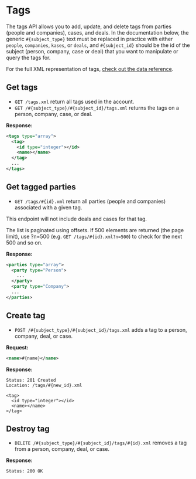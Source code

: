 Tags
====

The tags API allows you to add, update, and delete tags from parties (people and companies), cases, and deals. In the documentation below, the generic `#{subject_type}` text must be replaced in practice with either `people`, `companies`, `kases`, or `deals`, and `#{subject_id}` should be the id of the subject (person, company, case or deal) that you want to manipulate or query the tags for.

For the full XML representation of tags, [check out the data reference](https://github.com/basecamp/highrise-api/blob/master/sections/data_reference.md#tag).


Get tags
--------

* `GET /tags.xml` return all tags used in the account.
* `GET /#{subject_type}/#{subject_id}/tags.xml` returns the tags on a person, company, case, or deal.

**Response:**

``` xml
<tags type="array">
  <tag>
    <id type="integer"></id>
    <name></name>
  </tag>
  ...
</tags>
```


Get tagged parties
------------------

* `GET /tags/#{id}.xml` return all parties (people and companies) associated with a given tag.

This endpoint will not include deals and cases for that tag.

The list is paginated using offsets. If 500 elements are returned (the page limit), use ?n=500 (e.g. `GET /tags/#{id}.xml?n=500`) to check for the next 500 and so on.

**Response:**

``` xml
<parties type="array">
  <party type="Person">
    ...
  </party>
  <party type="Company">
  ...
</parties>
```


Create tag
----------

* `POST /#{subject_type}/#{subject_id}/tags.xml` adds a tag to a person, company, deal, or case.

**Request:**

``` xml
<name>#{name}</name>
```

**Response:**

    Status: 201 Created
    Location: /tags/#{new_id}.xml

    <tag>
      <id type="integer"></id>
      <name></name>
    </tag>


Destroy tag
-----------

* `DELETE /#{subject_type}/#{subject_id}/tags/#{id}.xml` removes a tag from a person, company, deal, or case.

**Response:**

    Status: 200 OK
